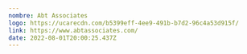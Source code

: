 ```yaml
---
nombre: Abt Associates
logo: https://ucarecdn.com/b5399eff-4ee9-491b-b7d2-96c4a53d915f/
link: https://www.abtassociates.com/
date: 2022-08-01T20:00:25.437Z
---
```

